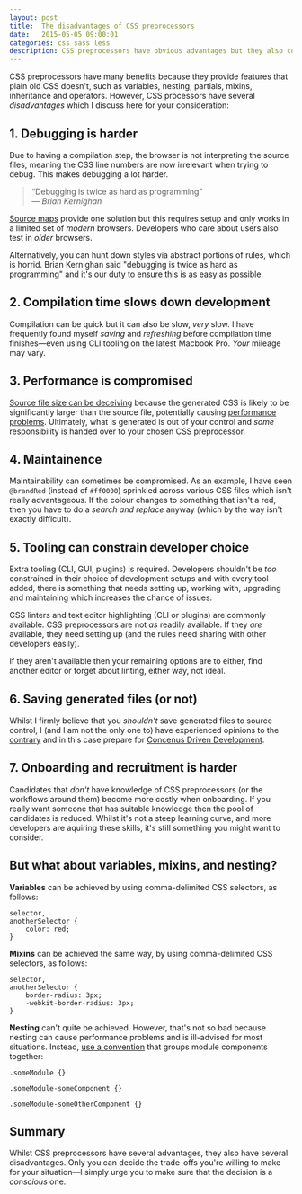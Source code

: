```yaml
---
layout: post
title:  The disadvantages of CSS preprocessors
date:   2015-05-05 09:00:01
categories: css sass less
description: CSS preprocessors have obvious advantages but they also come with a host of problems. Learn about these to avoid pain for you and your team.
---
```


CSS preprocessors have many benefits because they provide features that plain old CSS doesn't, such as variables, nesting, partials, mixins, inheritance and operators. However, CSS processors have several *disadvantages* which I discuss here for your consideration:

## 1. Debugging is harder

Due to having a compilation step, the browser is not interpreting the source files, meaning the CSS line numbers are now irrelevant when trying to debug. This makes debugging a lot harder.

> &ldquo;Debugging is twice as hard as programming&rdquo;
> <br>&mdash; <cite>Brian Kernighan</cite>

[Source maps](http://thesassway.com/intermediate/using-source-maps-with-sass) provide one solution but this requires setup and only works in a limited set of *modern* browsers. Developers who care about users also test in *older* browsers.

Alternatively, you can hunt down styles via abstract portions of rules, which is horrid. Brian Kernighan said "debugging is twice as hard as programming" and it's our duty to ensure this is as easy as possible.

## 2. Compilation time slows down development

Compilation can be quick but it can also be slow, *very* slow. I have frequently found myself *saving* and *refreshing* before compilation time finishes&mdash;even using CLI tooling on the latest Macbook Pro. *Your* mileage may vary.

## 3. Performance is compromised

[Source file size can be deceiving](http://jaketrent.com/post/cons-css-preprocessors/) because the generated CSS is likely to be significantly larger than the source file, potentially causing [performance problems](http://blog.millermedeiros.com/the-problem-with-css-pre-processors/). Ultimately, what is generated is out of your control and *some* responsibility is handed over to your chosen CSS preprocessor.

## 4. Maintainence

Maintainability can sometimes be compromised. As an example, I have seen `@brandRed` (instead of `#ff0000`) sprinkled across various CSS files which isn't really advantageous. If the colour changes to something that isn't a red, then you have to do a *search and replace* anyway (which by the way isn't exactly difficult).

## 5. Tooling can constrain developer choice

Extra tooling (CLI, GUI, plugins) is required. Developers shouldn't be *too* constrained in their choice of development setups and with every tool added, there is something that needs setting up, working with, upgrading and maintaining which increases the chance of issues.

CSS linters and text editor highlighting (CLI or plugins) are commonly available. CSS preprocessors are not *as* readily available. If they *are* available, they need setting up (and the rules need sharing with other developers easily).

If they aren't available then your remaining options are to either, find another editor or forget about linting, either way, not ideal.

## 6. Saving generated files (or not)

Whilst I firmly believe that you *shouldn't* save generated files to source control, I (and I am not the only one to) have experienced opinions to the [contrary](http://stackoverflow.com/questions/13185170/using-less-and-version-control-should-generated-css-be-included-in-a-repo) and in this case prepare for  [Concenus Driven Development](http://www.nczonline.net/blog/2015/04/14/consensus-driven-development/).

## 7. Onboarding and recruitment is harder

Candidates that *don't* have knowledge of CSS preprocessors (or the workflows around them) become more costly when onboarding. If you really want someone that has suitable knowledge then the pool of candidates is reduced. Whilst it's not a steep learning curve, and more developers are aquiring these skills, it's still something you might want to consider.

## But what about variables, mixins, and nesting?

**Variables** can be achieved by using comma-delimited CSS selectors, as follows:

	selector,
	anotherSelector {
	    color: red;
	}

**Mixins** can be achieved the same way, by using comma-delimited CSS selectors, as follows:

	selector,
	anotherSelector {
	    border-radius: 3px;
	    -webkit-border-radius: 3px;
	}

**Nesting** can't quite be achieved. However, that's not so bad because nesting can cause performance problems and is ill-advised for most situations. Instead, [use a convention](http://maintainablecss.com) that groups module components together:

	.someModule {}

	.someModule-someComponent {}

	.someModule-someOtherComponent {}

## Summary

Whilst CSS preprocessors have several advantages, they also have several disadvantages. Only you can decide the trade-offs you're willing to make for your situation&mdash;I simply urge you to make sure that the decision is a *conscious* one.